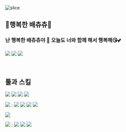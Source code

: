 ![slice](https://capsule-render.vercel.app/api?type=slice&color=auto&height=200&text=Hi%20there👋&fontAlign=70&rotate=13&fontAlignY=25&desc=HAPPY-BAECHUCHU's%20GitHub&descAlign=70.&descAlignY=44)
## 🌿행복한 배츄츄🌿
### 난 행복한 배츄츄야 👋 오늘도 너와 함께 해서 행복해😘💕
### <img src="https://img.shields.io/badge/Gmail-%23EA4335.svg?&style=flat&logo=Gmail&logoColor=white" /> <img src="https://img.shields.io/badge/blog-%231EC800.svg?&style=flat&logo=blogger&logoColor=white" /> <img src="https://img.shields.io/badge/instagram-%23E4405F.svg?&style=flat&logo=instagram&logoColor=white" />
<br>

## 툴과 스킬

<img src="https://img.shields.io/badge/html5-%23E34F26.svg?&style=flat&logo=html5&logoColor=white" /> <img src="https://img.shields.io/badge/css3-%231572B6.svg?&style=flat&logo=css3&logoColor=white" /> <img src="https://img.shields.io/badge/javascript-%23F7DF1E.svg?&style=flat&logo=javascript&logoColor=black" /> <img src="https://img.shields.io/badge/jquery-%230769AD.svg?&style=flat&logo=jquery&logoColor=white" />

<img src="https://img.shields.io/badge/adobe-%23FF0000.svg?&style=flat&logo=adobe&logoColor=white" /> :  <img src="https://img.shields.io/badge/adobe%20photoshop-%2331A8FF.svg?&style=flat&logo=adobe%20photoshop&logoColor=white" /> <img src="https://img.shields.io/badge/adobe%20illustrator-%23FF9A00.svg?&style=flat&logo=adobe%20illustrator&logoColor=black" /> <img src="https://img.shields.io/badge/adobe%20premiere%20pro-%239999FF.svg?&style=flat&logo=adobe%20premiere%20pro&logoColor=black" /> <img src="https://img.shields.io/badge/adobe%20after%20effects-%239999FF.svg?&style=flat&logo=adobe%20after%20effects&logoColor=black" />

<img src="https://img.shields.io/badge/figma-%23F24E1E.svg?&style=flat&logo=figma&logoColor=white" /> 

<img src="https://img.shields.io/badge/microsoft%20office-%23D83B01.svg?&style=flat&logo=microsoft%20office&logoColor=white" /> : <img src="https://img.shields.io/badge/microsoft%20excel-%23217346.svg?&style=flat&logo=microsoft%20excel&logoColor=white" /> <img src="https://img.shields.io/badge/microsoft%20word-%232B579A.svg?&style=flat&logo=microsoft%20word&logoColor=white" /> <img src="https://img.shields.io/badge/microsoft%20powerpoint-%23B7472A.svg?&style=flat&logo=microsoft%20powerpoint&logoColor=white" />

<!--
**happy-baechuchu/happy-baechuchu** is a ✨ _special_ ✨ repository because its `README.md` (this file) appears on your GitHub profile.

Here are some ideas to get you started:

- 🔭 I’m currently working on ...
- 🌱 I’m currently learning ...
- 👯 I’m looking to collaborate on ...
- 🤔 I’m looking for help with ...
- 💬 Ask me about ...
- 📫 How to reach me: ...
- 😄 Pronouns: ...
- ⚡ Fun fact: ...
-->
